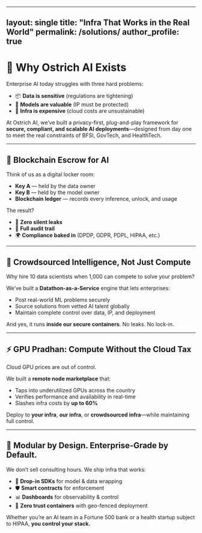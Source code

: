 
---
layout: single
title: "Infra That Works in the Real World"
permalink: /solutions/
author_profile: true
---

# 🚀 Why Ostrich AI Exists

Enterprise AI today struggles with three hard problems:

- 📦 **Data is sensitive** (regulations are tightening)
- 🔐 **Models are valuable** (IP must be protected)
- 💸 **Infra is expensive** (cloud costs are unsustainable)

At Ostrich AI, we’ve built a privacy-first, plug-and-play framework for **secure, compliant, and scalable AI deployments**—designed from day one to meet the real constraints of BFSI, GovTech, and HealthTech.

---

## 🔄 Blockchain Escrow for AI

Think of us as a digital locker room:

- **Key A** — held by the data owner  
- **Key B** — held by the model owner  
- **Blockchain ledger** — records every inference, unlock, and usage  

The result?

- 🔐 **Zero silent leaks**  
- 📜 **Full audit trail**  
- 🌍 **Compliance baked in** (DPDP, GDPR, PDPL, HIPAA, etc.)

---

## 🧠 Crowdsourced Intelligence, Not Just Compute

Why hire 10 data scientists when 1,000 can compete to solve your problem?

We’ve built a **Datathon-as-a-Service** engine that lets enterprises:

- Post real-world ML problems securely  
- Source solutions from vetted AI talent globally  
- Maintain complete control over data, IP, and deployment  

And yes, it runs **inside our secure containers**. No leaks. No lock-in.

---

## ⚡ GPU Pradhan: Compute Without the Cloud Tax

Cloud GPU prices are out of control.

We built a **remote node marketplace** that:

- Taps into underutilized GPUs across the country  
- Verifies performance and availability in real-time  
- Slashes infra costs by **up to 60%**

Deploy to **your infra**, **our infra**, or **crowdsourced infra**—while maintaining full control.

---

## 🧱 Modular by Design. Enterprise-Grade by Default.

We don’t sell consulting hours. We ship infra that works:

- 🧩 **Drop-in SDKs** for model & data wrapping  
- 🛡️ **Smart contracts** for enforcement  
- 📊 **Dashboards** for observability & control  
- 🔐 **Zero trust containers** with geo-fenced deployment  

Whether you’re an AI team in a Fortune 500 bank or a health startup subject to HIPAA, **you control your stack.**